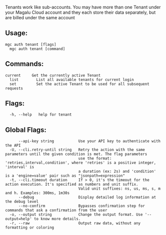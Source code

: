 Tenants work like sub-accounts. You may have more than one Tenant under your
Magalu Cloud account and they each store their data separately, but are billed
under the same account

## Usage:
```
mgc auth tenant [flags]
  mgc auth tenant [command]
```

## Commands:
```
current     Get the currently active Tenant
  list        List all available tenants for current login
  set         Set the active Tenant to be used for all subsequent requests

```

## Flags:
```
  -h, --help   help for tenant

```

## Global Flags:
```
      --api-key string           Use your API key to authenticate with the API
  -U, --cli.retry-until string   Retry the action with the same parameters until the given condition is met. The flag parameters
                                 use the format: 'retries,interval,condition', where 'retries' is a positive integer, 'interval' is
                                 a duration (ex: 2s) and 'condition' is a 'engine=value' pair such as "jsonpath=expression"
  -t, --cli.timeout duration     If > 0, it's the timeout for the action execution. It's specified as numbers and unit suffix.
                                 Valid unit suffixes: ns, us, ms, s, m and h. Examples: 300ms, 1m30s
      --debug                    Display detailed log information at the debug level
      --no-confirm               Bypasses confirmation step for commands that ask a confirmation from the user
  -o, --output string            Change the output format. Use '--output=help' to know more details.
  -r, --raw                      Output raw data, without any formatting or coloring

```

